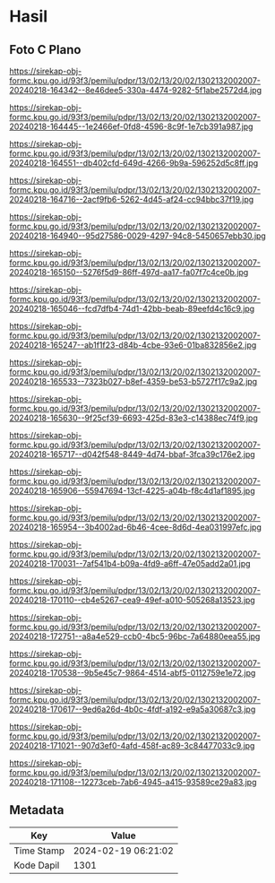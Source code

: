 # Hasil

## Foto C Plano

https://sirekap-obj-formc.kpu.go.id/93f3/pemilu/pdpr/13/02/13/20/02/1302132002007-20240218-164342--8e46dee5-330a-4474-9282-5f1abe2572d4.jpg

https://sirekap-obj-formc.kpu.go.id/93f3/pemilu/pdpr/13/02/13/20/02/1302132002007-20240218-164445--1e2466ef-0fd8-4596-8c9f-1e7cb391a987.jpg

https://sirekap-obj-formc.kpu.go.id/93f3/pemilu/pdpr/13/02/13/20/02/1302132002007-20240218-164551--db402cfd-649d-4266-9b9a-596252d5c8ff.jpg

https://sirekap-obj-formc.kpu.go.id/93f3/pemilu/pdpr/13/02/13/20/02/1302132002007-20240218-164716--2acf9fb6-5262-4d45-af24-cc94bbc37f19.jpg

https://sirekap-obj-formc.kpu.go.id/93f3/pemilu/pdpr/13/02/13/20/02/1302132002007-20240218-164940--95d27586-0029-4297-94c8-5450657ebb30.jpg

https://sirekap-obj-formc.kpu.go.id/93f3/pemilu/pdpr/13/02/13/20/02/1302132002007-20240218-165150--5276f5d9-86ff-497d-aa17-fa07f7c4ce0b.jpg

https://sirekap-obj-formc.kpu.go.id/93f3/pemilu/pdpr/13/02/13/20/02/1302132002007-20240218-165046--fcd7dfb4-74d1-42bb-beab-89eefd4c16c9.jpg

https://sirekap-obj-formc.kpu.go.id/93f3/pemilu/pdpr/13/02/13/20/02/1302132002007-20240218-165247--ab1f1f23-d84b-4cbe-93e6-01ba832856e2.jpg

https://sirekap-obj-formc.kpu.go.id/93f3/pemilu/pdpr/13/02/13/20/02/1302132002007-20240218-165533--7323b027-b8ef-4359-be53-b5727f17c9a2.jpg

https://sirekap-obj-formc.kpu.go.id/93f3/pemilu/pdpr/13/02/13/20/02/1302132002007-20240218-165630--9f25cf39-6693-425d-83e3-c14388ec74f9.jpg

https://sirekap-obj-formc.kpu.go.id/93f3/pemilu/pdpr/13/02/13/20/02/1302132002007-20240218-165717--d042f548-8449-4d74-bbaf-3fca39c176e2.jpg

https://sirekap-obj-formc.kpu.go.id/93f3/pemilu/pdpr/13/02/13/20/02/1302132002007-20240218-165906--55947694-13cf-4225-a04b-f8c4d1af1895.jpg

https://sirekap-obj-formc.kpu.go.id/93f3/pemilu/pdpr/13/02/13/20/02/1302132002007-20240218-165954--3b4002ad-6b46-4cee-8d6d-4ea031997efc.jpg

https://sirekap-obj-formc.kpu.go.id/93f3/pemilu/pdpr/13/02/13/20/02/1302132002007-20240218-170031--7af541b4-b09a-4fd9-a6ff-47e05add2a01.jpg

https://sirekap-obj-formc.kpu.go.id/93f3/pemilu/pdpr/13/02/13/20/02/1302132002007-20240218-170110--cb4e5267-cea9-49ef-a010-505268a13523.jpg

https://sirekap-obj-formc.kpu.go.id/93f3/pemilu/pdpr/13/02/13/20/02/1302132002007-20240218-172751--a8a4e529-ccb0-4bc5-96bc-7a64880eea55.jpg

https://sirekap-obj-formc.kpu.go.id/93f3/pemilu/pdpr/13/02/13/20/02/1302132002007-20240218-170538--9b5e45c7-9864-4514-abf5-0112759e1e72.jpg

https://sirekap-obj-formc.kpu.go.id/93f3/pemilu/pdpr/13/02/13/20/02/1302132002007-20240218-170617--9ed6a26d-4b0c-4fdf-a192-e9a5a30687c3.jpg

https://sirekap-obj-formc.kpu.go.id/93f3/pemilu/pdpr/13/02/13/20/02/1302132002007-20240218-171021--907d3ef0-4afd-458f-ac89-3c84477033c9.jpg

https://sirekap-obj-formc.kpu.go.id/93f3/pemilu/pdpr/13/02/13/20/02/1302132002007-20240218-171108--12273ceb-7ab6-4945-a415-93589ce29a83.jpg


## Metadata

| Key        | Value               |
| ---------- | ------------------- |
| Time Stamp | 2024-02-19 06:21:02 |
| Kode Dapil | 1301                |



